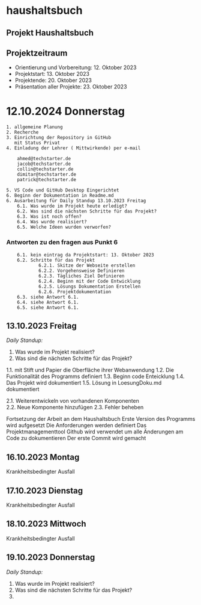 # haushaltsbuch

**Projekt Haushaltsbuch**
---
## Projektzeitraum
   *  Orientierung und Vorbereitung: 12. Oktober 2023
   *  Projektstart: 13. Oktober 2023
   *  Projektende: 20. Oktober 2023
   *  Präsentation aller Projekte: 23. Oktober 2023

# 12.10.2024 Donnerstag
    1. allgemeine Planung
    2. Recherche
    3. Einrichtung der Repository in GitHub
       mit Status Privat
    4. Einladung der Lehrer ( Mittwirkende) per e-mail

        ahmed@techstarter.de
        jacob@techstarter.de
        collin@techstarter.de
        dimitar@techstarter.de
        patrick@techstarter.de

    5. VS Code und GitHub Desktop Eingerichtet
    6. Beginn der Dokumentation in Readme.md
    6. Ausarbeitung für Daily Standup 13.10.2023 Freitag
        6.1. Was wurde im Projekt heute erledigt?
        6.2. Was sind die nächsten Schritte für das Projekt?
        6.3. Was ist noch offen?
        6.4. Was wurde realisiert?
        6.5. Welche Ideen wurden verworfen?

### Antworten zu den fragen aus Punkt 6
        6.1. kein eintrag da Projektstart: 13. Oktober 2023
        6.2. Schritte für das Projekt
                6.2.1. Skitze der Webseite erstellen
                6.2.2. Vorgehensweise Definieren
                6.2.3. Tägliches Ziel Definieren 	
                6.2.4. Beginn mit der Code Entwicklung
                6.2.5. Lösungs Dokumentation Erstellen
                6.2.6. Projektdokumentation
        6.3. siehe Antwort 6.1.
        6.4. siehe Antwort 6.1.
        6.5. siehe Antwort 6.1.

  
  ## 13.10.2023 Freitag
  *Daily Standup:*
 1. Was wurde im Projekt realisiert?
 2. Was sind die nächsten Schritte für das Projekt?

  1.1. mit Stift und Papier die Oberfläche ihrer Webanwendung
  1.2. Die Funktionalität des Programms definiert
   1.3. Beginn code Enteicklung
   1.4. Das Projekt wird dokumentiert
  1.5. Lösung in LoesungDoku.md dokumentiert
   
   2.1. Weiterentwickeln von vorhandenen Komponenten   
   2.2. Neue Komponente hinzufügen
   2.3. Fehler beheben


Fortsetzung der Arbeit an dem Haushaltsbuch
Erste Version des Programms wird aufgesetzt
Die Anforderungen werden definiert
Das Projektmanagementtool Github wird verwendet um alle Änderungen am Code zu dokumentieren
Der erste Commit wird gemacht

## 16.10.2023 Montag
Krankheitsbedingter Ausfall

## 17.10.2023 Dienstag
Krankheitsbedingter Ausfall

## 18.10.2023 Mittwoch
Krankheitsbedingter Ausfall

## 19.10.2023 Donnerstag
*Daily Standup:*
1. Was wurde im Projekt realisiert?
2. Was sind die nächsten Schritte für das Projekt?
3. 








